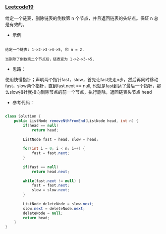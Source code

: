 ### [Leetcode19](https://leetcode-cn.com/problems/remove-nth-node-from-end-of-list/)

给定一个链表，删除链表的倒数第 n 个节点，并且返回链表的头结点。保证 n 总是有效的。

- 示例

```

给定一个链表: 1->2->3->4->5, 和 n = 2.

当删除了倒数第二个节点后，链表变为 1->2->3->5.
```

- 思路：

使用快慢指针；声明两个指针fast，slow，首先让fast先走n步，然后再同时移动fast，slow两个指针，直到fast.next == null,
也就是fast到达了最后一个指针，那么slow指针就指向删除节点的前一个节点，执行删除，返回链表头节点 head

- 参考代码：

```java

class Solution {
    public ListNode removeNthFromEnd(ListNode head, int n) {
        if(head == null) 
            return head;
        
        ListNode fast = head, slow = head;
        
        for(int i = 0; i < n; i++) {
            fast = fast.next;
        }
        
        if(fast == null)
            return head.next;
        
        while(fast.next != null) {
            fast = fast.next;
            slow = slow.next;
        }
        
        ListNode deleteNode = slow.next;
        slow.next = deleteNode.next;
        deleteNode = null;
        return head;   
    }
}
```